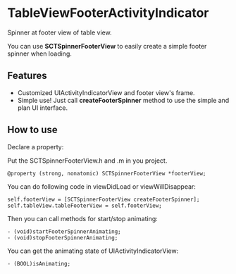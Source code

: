 # TableViewFooterActivityIndicator
Spinner at footer view of table view.

You can use **SCTSpinnerFooterView** to easily create a simple footer spinner when loading.

## Features
- Customized UIActivityIndicatorView and footer view's frame.
- Simple use! Just call **createFooterSpinner** method to use the simple and plan UI interface.

## How to use

Declare a property:

Put the SCTSpinnerFooterView.h and .m in you project.

    @property (strong, nonatomic) SCTSpinnerFooterView *footerView;

You can do following code in viewDidLoad or viewWillDisappear:

    self.footerView = [SCTSpinnerFooterView createFooterSpinner];
    self.tableView.tableFooterView = self.footerView;

Then you can call methods for start/stop animating:

    - (void)startFooterSpinnerAnimating;
    - (void)stopFooterSpinnerAnimating;

You can get the animating state of UIActivityIndicatorView:

    - (BOOL)isAnimating;

